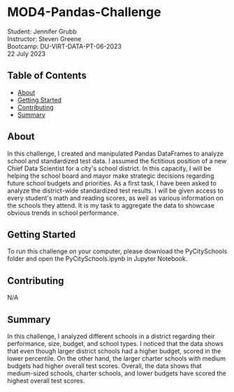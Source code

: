 # MOD4-Pandas-Challenge
Student:  Jennifer Grubb  
Instructor:  Steven Greene  
Bootcamp:  DU-VIRT-DATA-PT-06-2023  
22 July 2023  

## Table of Contents
- [About](#about)
- [Getting Started](#getting_started)
- [Contributing](#contributing)
- [Summary](#summary)
  
## About
In this challenge, I created and manipulated Pandas DataFrames to analyze school and standardized test data. I assumed the fictitious position of a new Chief Data Scientist for a city's school district. In this capacity, I will be helping the school board and mayor make strategic decisions regarding future school budgets and priorities. As a first task, I have been asked to analyze the district-wide standardized test results. I will be given access to every student's math and reading scores, as well as various information on the schools they attend. It is my task to aggregate the data to showcase obvious trends in school performance.

## Getting Started
To run this challenge on your computer, please download the PyCitySchools folder and open the PyCitySchools.ipynb in Jupyter Notebook.

## Contributing
N/A

## Summary
In this challenge, I analyzed different schools in a district regarding their performance, size, budget, and school types. I noticed that the data shows that even though larger district schools had a higher budget, scored in the lower percentile. On the other hand, the larger charter schools with medium budgets had higher overall test scores. Overall, the data shows that medium-sized schools, charter schools, and lower budgets have scored the highest overall test scores.
